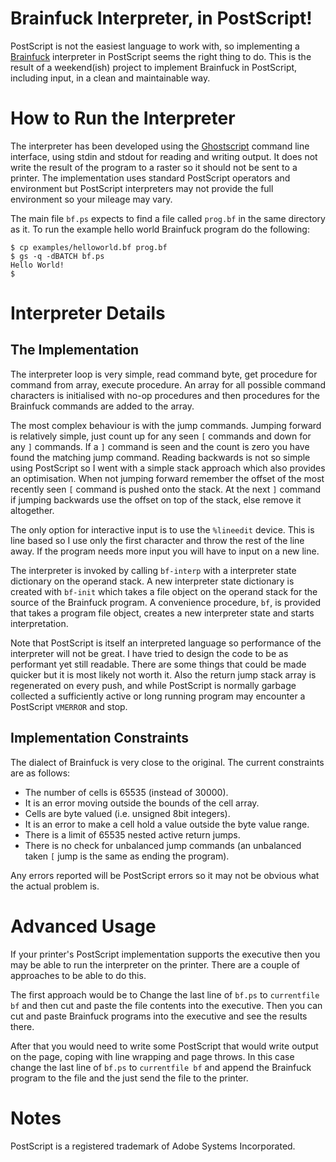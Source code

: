 Brainfuck Interpreter, in PostScript!
=====================================

PostScript is not the easiest language to work with, so implementing a
[Brainfuck](http://en.wikipedia.org/wiki/Brainfuck) interpreter in PostScript
seems the right thing to do.
This is the result of a weekend(ish) project to implement Brainfuck in
PostScript, including input, in a clean and maintainable way.

How to Run the Interpreter
==========================
The interpreter has been developed using the
[Ghostscript](http://www.ghostscript.com) command line interface, using stdin
and stdout for reading and writing output.
It does not write the result of the program to a raster so it should not be sent
to a printer.
The implementation uses standard PostScript operators and environment but
PostScript interpreters may not provide the full environment so your mileage may
vary.

The main file `bf.ps` expects to find a file called `prog.bf` in the same
directory as it.
To run the example hello world Brainfuck program do the following:

    $ cp examples/helloworld.bf prog.bf
    $ gs -q -dBATCH bf.ps
    Hello World!
    $

Interpreter Details
===================

The Implementation
------------------

The interpreter loop is very simple, read command byte, get procedure for
command from array, execute procedure.
An array for all possible command characters is initialised with no-op
procedures and then procedures for the Brainfuck commands are added to
the array.

The most complex behaviour is with the jump commands.
Jumping forward is relatively simple, just count up for any seen `[` commands
and down for any `]` commands.
If a `]` command is seen and the count is zero you have found the matching jump
command.
Reading backwards is not so simple using PostScript so I went with a simple
stack approach which also provides an optimisation.
When not jumping forward remember the offset of the most recently seen `[`
command is pushed onto the stack.
At the next `]` command if jumping backwards use the offset on top of the stack,
else remove it altogether.

The only option for interactive input is to use the `%lineedit` device.
This is line based so I use only the first character and throw the rest of the
line away.
If the program needs more input you will have to input on a new line.

The interpreter is invoked by calling `bf-interp` with a interpreter state
dictionary on the operand stack.
A new interpreter state dictionary is created with `bf-init` which takes a file
object on the operand stack for the source of the Brainfuck program.
A convenience procedure, `bf`, is provided that takes a program file object,
creates a new interpreter state and starts interpretation.

Note that PostScript is itself an interpreted language so performance of the
interpreter will not be great.
I have tried to design the code to be as performant yet still readable.
There are some things that could be made quicker but it is most likely not worth
it.
Also the return jump stack array is regenerated on every push, and while
PostScript is normally garbage collected a sufficiently active or long running
program may encounter a PostScript `VMERROR` and stop.

Implementation Constraints
--------------------------

The dialect of Brainfuck is very close to the original.
The current constraints are as follows:

- The number of cells is 65535 (instead of 30000).
- It is an error moving outside the bounds of the cell array.
- Cells are byte valued (i.e. unsigned 8bit integers).
- It is an error to make a cell hold a value outside the byte value range.
- There is a limit of 65535 nested active return jumps.
- There is no check for unbalanced jump commands (an unbalanced taken `[` jump
  is the same as ending the program).

Any errors reported will be PostScript errors so it may not be obvious what the
actual problem is.

Advanced Usage
==============

If your printer's PostScript implementation supports the executive then you may
be able to run the interpreter on the printer.
There are a couple of approaches to be able to do this.

The first approach would be to Change the last line of `bf.ps` to `currentfile
bf` and then cut and paste the file contents into the executive.
Then you can cut and paste Brainfuck programs into the executive and see the
results there.

After that you would need to write some PostScript that would write output on
the page, coping with line wrapping and page throws.
In this case change the last line of `bf.ps` to `currentfile bf` and append the
Brainfuck program to the file and the just send the file to the printer.

Notes
=====

PostScript is a registered trademark of Adobe Systems Incorporated.
